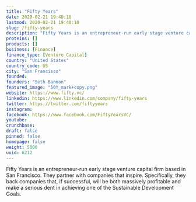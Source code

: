 ```yaml
---
title: "Fifty Years"
date: 2020-02-21 19:40:10
lastmod: 2020-02-21 19:40:10
slug: /fifty-years
description: "Fifty Years is an entrepreneur-run early stage venture capital firm based in San Francisco. They partner with companies that inspire. Specifically, they back companies that, if successful, will be both massively profitable and make a serious dent in achieving one of the Sustainable Development Goals."
proteins: []
products: []
business: [Finance]
finance_type: [Venture Capital]
country: "United States"
country_code: US
city: "San Francisco"
founded: 
founders: "Seth Bannon"
featured_image: "50Y_mark+copy.png"
website: https://www.fifty.vc/
linkedin: https://www.linkedin.com/company/fifty-years
twitter: https://twitter.com/fiftyyears
instagram: 
facebook: https://www.facebook.com/FiftyYearsVC/
youtube: 
crunchbase: 
draft: false
pinned: false
homepage: false
weight: 5000
uuid: 6212
---
```

Fifty Years is an entrepreneur-run early stage venture capital firm based in San Francisco. They partner with companies that inspire. Specifically, they back companies that, if successful, will be both massively profitable and make a serious dent in achieving one of the Sustainable Development Goals.
